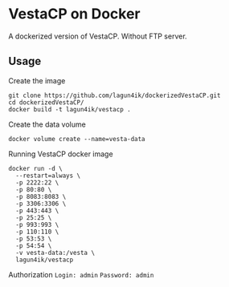 # VestaCP on Docker

A dockerized version of VestaCP. Without FTP server.

Usage
-----

Create the image
```
git clone https://github.com/lagun4ik/dockerizedVestaCP.git
cd dockerizedVestaCP/
docker build -t lagun4ik/vestacp .
```

Create the data volume
```
docker volume create --name=vesta-data
```

Running VestaCP docker image
```
docker run -d \
  --restart=always \
  -p 2222:22 \
  -p 80:80 \
  -p 8083:8083 \
  -p 3306:3306 \
  -p 443:443 \
  -p 25:25 \
  -p 993:993 \
  -p 110:110 \
  -p 53:53 \
  -p 54:54 \
  -v vesta-data:/vesta \
  lagun4ik/vestacp
```

Authorization
`Login: admin`
`Password: admin`